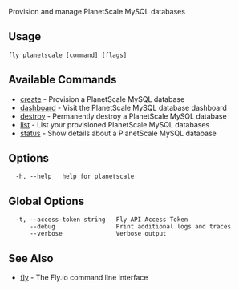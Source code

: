 Provision and manage PlanetScale MySQL databases


## Usage
~~~
fly planetscale [command] [flags]
~~~

## Available Commands
* [create](/docs/flyctl/planetscale-create/)	 - Provision a PlanetScale MySQL database
* [dashboard](/docs/flyctl/planetscale-dashboard/)	 - Visit the PlanetScale MySQL database dashboard
* [destroy](/docs/flyctl/planetscale-destroy/)	 - Permanently destroy a PlanetScale MySQL database
* [list](/docs/flyctl/planetscale-list/)	 - List your provisioned PlanetScale MySQL databases
* [status](/docs/flyctl/planetscale-status/)	 - Show details about a PlanetScale MySQL database

## Options

~~~
  -h, --help   help for planetscale
~~~

## Global Options

~~~
  -t, --access-token string   Fly API Access Token
      --debug                 Print additional logs and traces
      --verbose               Verbose output
~~~

## See Also

* [fly](/docs/flyctl/help/)	 - The Fly.io command line interface

